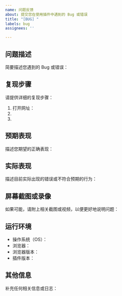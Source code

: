 ```yaml
---
name: 问题反馈
about: 提交您在使用插件中遇到的 Bug 或错误
title: "[BUG] "
labels: bug
assignees: ''

---
```


## 问题描述  
简要描述您遇到的 Bug 或错误：

## 复现步骤  
请提供详细的复现步骤：

1. 打开网址：
2. 
3. 

## 预期表现  
描述您期望的正确表现：

## 实际表现  
描述目前实际出现的错误或不符合预期的行为：

## 屏幕截图或录像  
如果可能，请附上相关截图或视频，以便更好地说明问题：

## 运行环境  
- 操作系统（OS）：
- 浏览器：
- 浏览器版本：
- 插件版本：

## 其他信息  
补充任何相关信息或日志：  
